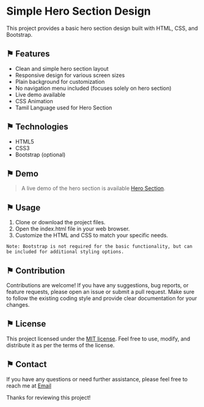 # Simple Hero Section Design
This project provides a basic hero section design built with HTML, CSS, and Bootstrap.

## &#9873; Features
- Clean and simple hero section layout
- Responsive design for various screen sizes
- Plain background for customization
- No navigation menu included (focuses solely on hero section)
- Live demo available
- CSS Animation
- Tamil Language used for Hero Section

## &#9873; Technologies
- HTML5
- CSS3
- Bootstrap (optional)

## &#9873; Demo
> A live demo of the hero section is available [Hero Section](https://arathinai.blogspot.com/).

## &#9873; Usage
1. Clone or download the project files.
2. Open the index.html file in your web browser.
3. Customize the HTML and CSS to match your specific needs.

`Note: Bootstrap is not required for the basic functionality, but can be included for additional styling options.`

## &#9873; Contribution

Contributions are welcome! If you have any suggestions, bug reports, or feature requests, please open an issue or submit a pull request. Make sure to follow the existing coding style and provide clear documentation for your changes.

## &#9873; License

This project licensed under the [MIT license](LICENSE). Feel free to use, modify, and distribute it as per the terms of the license.

## &#9873; Contact

If you have any questions or need further assistance, please feel free to reach me at [Email](mailto:resulttext)

Thanks for reviewing this project!
